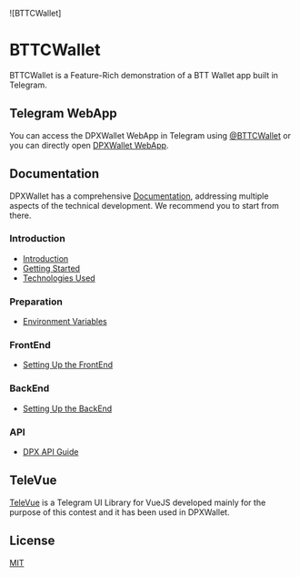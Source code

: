 ![BTTCWallet]

# BTTCWallet
BTTCWallet is a Feature-Rich demonstration of a BTT Wallet app built in Telegram.

## Telegram WebApp
You can access the DPXWallet WebApp in Telegram using [@BTTCWallet](https://[t.me/DPXWalletBot](http://t.me/BTTCWalletBot/BTTCWallet)) or you can directly open [DPXWallet WebApp](https://[t.me/BTTCWalletBot/BTTCWallet](http://t.me/BTTCWalletBot/BTTCWallet)).

## Documentation
DPXWallet has a comprehensive [Documentation](https://erfanmola.github.io/DPXWallet/), addressing multiple aspects of the technical development. We recommend you to start from there.

### Introduction
- [Introduction](https://erfanmola.github.io/DPXWallet/introduction.html)
- [Getting Started](https://erfanmola.github.io/DPXWallet/getting-started.html)
- [Technologies Used](https://erfanmola.github.io/DPXWallet/technologies-used.html)

### Preparation
- [Environment Variables](https://erfanmola.github.io/DPXWallet/environment-variables.html)

### FrontEnd
- [Setting Up the FrontEnd](https://erfanmola.github.io/DPXWallet/setting-up-frontend.html)

### BackEnd
- [Setting Up the BackEnd](https://erfanmola.github.io/DPXWallet/setting-up-backend.html)

### API
- [DPX API Guide](https://erfanmola.github.io/DPXWallet/dpx-api.html)

## TeleVue

[TeleVue](https://github.com/erfanmola/TeleVue) is a Telegram UI Library for VueJS developed mainly for the purpose of this contest and it has been used in DPXWallet.

## License
[MIT](https://github.com/adeelch9/TRONWallet/blob/master/LICENSE)
